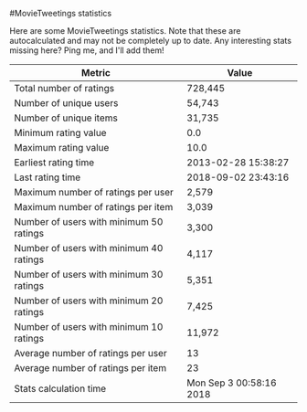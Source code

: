 #MovieTweetings statistics

Here are some MovieTweetings statistics. Note that these are autocalculated and may not be completely up to date. Any interesting stats missing here? Ping me, and I'll add them!

Metric | Value
--- | ---
Total number of ratings                 | 728,445
Number of unique users                  | 54,743
Number of unique items                  | 31,735
Minimum rating value                    | 0.0
Maximum rating value                    | 10.0
Earliest rating time                    | 2013-02-28 15:38:27
Last rating time                        | 2018-09-02 23:43:16
Maximum number of ratings per user      | 2,579
Maximum number of ratings per item      | 3,039
Number of users with minimum 50 ratings | 3,300
Number of users with minimum 40 ratings | 4,117
Number of users with minimum 30 ratings | 5,351
Number of users with minimum 20 ratings | 7,425
Number of users with minimum 10 ratings | 11,972
Average number of ratings per user      | 13
Average number of ratings per item      | 23
Stats calculation time                  | Mon Sep  3 00:58:16 2018

